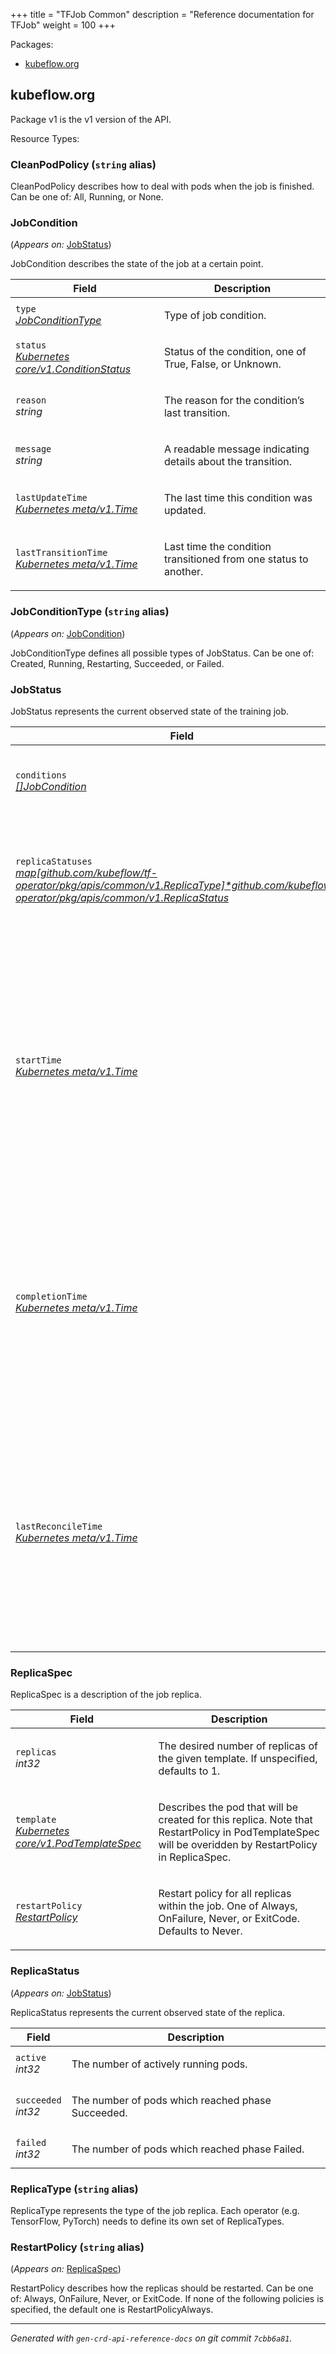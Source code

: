 +++
title = "TFJob Common"
description = "Reference documentation for TFJob"
weight = 100
+++
<p>Packages:</p>
<ul>
<li>
<a href="#kubeflow.org">kubeflow.org</a>
</li>
</ul>
<h2 id="kubeflow.org">kubeflow.org</h2>
<p>
<p>Package v1 is the v1 version of the API.</p>
</p>
Resource Types:
<ul></ul>
<h3 id="CleanPodPolicy">CleanPodPolicy
(<code>string</code> alias)</p></h3>
<p>
<p>CleanPodPolicy describes how to deal with pods when the job is finished. Can be one
of: All, Running, or None.</p>
</p>
<h3 id="JobCondition">JobCondition
</h3>
<p>
(<em>Appears on:</em>
<a href="#JobStatus">JobStatus</a>)
</p>
<p>
<p>JobCondition describes the state of the job at a certain point.</p>
</p>
<table>
<thead>
<tr>
<th>Field</th>
<th>Description</th>
</tr>
</thead>
<tbody>
<tr>
<td>
<code>type</code></br>
<em>
<a href="#JobConditionType">
JobConditionType
</a>
</em>
</td>
<td>
<p>Type of job condition.</p>
</td>
</tr>
<tr>
<td>
<code>status</code></br>
<em>
<a href="https://kubernetes.io/docs/reference/generated/kubernetes-api/v1.13/#conditionstatus-v1-core">
Kubernetes core/v1.ConditionStatus
</a>
</em>
</td>
<td>
<p>Status of the condition, one of True, False, or Unknown.</p>
</td>
</tr>
<tr>
<td>
<code>reason</code></br>
<em>
string
</em>
</td>
<td>
<p>The reason for the condition&rsquo;s last transition.</p>
</td>
</tr>
<tr>
<td>
<code>message</code></br>
<em>
string
</em>
</td>
<td>
<p>A readable message indicating details about the transition.</p>
</td>
</tr>
<tr>
<td>
<code>lastUpdateTime</code></br>
<em>
<a href="https://kubernetes.io/docs/reference/generated/kubernetes-api/v1.13/#time-v1-meta">
Kubernetes meta/v1.Time
</a>
</em>
</td>
<td>
<p>The last time this condition was updated.</p>
</td>
</tr>
<tr>
<td>
<code>lastTransitionTime</code></br>
<em>
<a href="https://kubernetes.io/docs/reference/generated/kubernetes-api/v1.13/#time-v1-meta">
Kubernetes meta/v1.Time
</a>
</em>
</td>
<td>
<p>Last time the condition transitioned from one status to another.</p>
</td>
</tr>
</tbody>
</table>
<h3 id="JobConditionType">JobConditionType
(<code>string</code> alias)</p></h3>
<p>
(<em>Appears on:</em>
<a href="#JobCondition">JobCondition</a>)
</p>
<p>
<p>JobConditionType defines all possible types of JobStatus. Can be one of:
Created, Running, Restarting, Succeeded, or Failed.</p>
</p>
<h3 id="JobStatus">JobStatus
</h3>
<p>
<p>JobStatus represents the current observed state of the training job.</p>
</p>
<table>
<thead>
<tr>
<th>Field</th>
<th>Description</th>
</tr>
</thead>
<tbody>
<tr>
<td>
<code>conditions</code></br>
<em>
<a href="#JobCondition">
[]JobCondition
</a>
</em>
</td>
<td>
<p>An array of current observed job conditions.</p>
</td>
</tr>
<tr>
<td>
<code>replicaStatuses</code></br>
<em>
<a href="#ReplicaStatus">
map[github.com/kubeflow/tf-operator/pkg/apis/common/v1.ReplicaType]*github.com/kubeflow/tf-operator/pkg/apis/common/v1.ReplicaStatus
</a>
</em>
</td>
<td>
<p>A map from ReplicaType (key) to ReplicaStatus (value), specifying the status of each replica.</p>
</td>
</tr>
<tr>
<td>
<code>startTime</code></br>
<em>
<a href="https://kubernetes.io/docs/reference/generated/kubernetes-api/v1.13/#time-v1-meta">
Kubernetes meta/v1.Time
</a>
</em>
</td>
<td>
<p>Represents the time when the job was acknowledged by the job controller.
It is not guaranteed to be set in happens-before order across separate operations.
It is represented in RFC3339 form and is in UTC.</p>
</td>
</tr>
<tr>
<td>
<code>completionTime</code></br>
<em>
<a href="https://kubernetes.io/docs/reference/generated/kubernetes-api/v1.13/#time-v1-meta">
Kubernetes meta/v1.Time
</a>
</em>
</td>
<td>
<p>Represents the time when the job was completed. It is not guaranteed to
be set in happens-before order across separate operations.
It is represented in RFC3339 form and is in UTC.</p>
</td>
</tr>
<tr>
<td>
<code>lastReconcileTime</code></br>
<em>
<a href="https://kubernetes.io/docs/reference/generated/kubernetes-api/v1.13/#time-v1-meta">
Kubernetes meta/v1.Time
</a>
</em>
</td>
<td>
<p>Represents the last time when the job was reconciled. It is not guaranteed to
be set in happens-before order across separate operations.
It is represented in RFC3339 form and is in UTC.</p>
</td>
</tr>
</tbody>
</table>
<h3 id="ReplicaSpec">ReplicaSpec
</h3>
<p>
<p>ReplicaSpec is a description of the job replica.</p>
</p>
<table>
<thead>
<tr>
<th>Field</th>
<th>Description</th>
</tr>
</thead>
<tbody>
<tr>
<td>
<code>replicas</code></br>
<em>
int32
</em>
</td>
<td>
<p>The desired number of replicas of the given template.
If unspecified, defaults to 1.</p>
</td>
</tr>
<tr>
<td>
<code>template</code></br>
<em>
<a href="https://kubernetes.io/docs/reference/generated/kubernetes-api/v1.13/#podtemplatespec-v1-core">
Kubernetes core/v1.PodTemplateSpec
</a>
</em>
</td>
<td>
<p>Describes the pod that will be created for this replica. Note that
RestartPolicy in PodTemplateSpec will be overidden by RestartPolicy in ReplicaSpec.</p>
</td>
</tr>
<tr>
<td>
<code>restartPolicy</code></br>
<em>
<a href="#RestartPolicy">
RestartPolicy
</a>
</em>
</td>
<td>
<p>Restart policy for all replicas within the job.
One of Always, OnFailure, Never, or ExitCode.
Defaults to Never.</p>
</td>
</tr>
</tbody>
</table>
<h3 id="ReplicaStatus">ReplicaStatus
</h3>
<p>
(<em>Appears on:</em>
<a href="#JobStatus">JobStatus</a>)
</p>
<p>
<p>ReplicaStatus represents the current observed state of the replica.</p>
</p>
<table>
<thead>
<tr>
<th>Field</th>
<th>Description</th>
</tr>
</thead>
<tbody>
<tr>
<td>
<code>active</code></br>
<em>
int32
</em>
</td>
<td>
<p>The number of actively running pods.</p>
</td>
</tr>
<tr>
<td>
<code>succeeded</code></br>
<em>
int32
</em>
</td>
<td>
<p>The number of pods which reached phase Succeeded.</p>
</td>
</tr>
<tr>
<td>
<code>failed</code></br>
<em>
int32
</em>
</td>
<td>
<p>The number of pods which reached phase Failed.</p>
</td>
</tr>
</tbody>
</table>
<h3 id="ReplicaType">ReplicaType
(<code>string</code> alias)</p></h3>
<p>
<p>ReplicaType represents the type of the job replica. Each operator (e.g. TensorFlow, PyTorch)
needs to define its own set of ReplicaTypes.</p>
</p>
<h3 id="RestartPolicy">RestartPolicy
(<code>string</code> alias)</p></h3>
<p>
(<em>Appears on:</em>
<a href="#ReplicaSpec">ReplicaSpec</a>)
</p>
<p>
<p>RestartPolicy describes how the replicas should be restarted.
Can be one of: Always, OnFailure, Never, or ExitCode.
If none of the following policies is specified, the default one
is RestartPolicyAlways.</p>
</p>
<hr/>
<p><em>
Generated with <code>gen-crd-api-reference-docs</code>
on git commit <code>7cbb6a81</code>.
</em></p>
